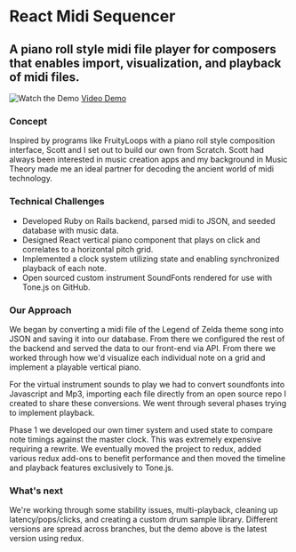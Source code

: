 # React Midi Sequencer
## A piano roll style midi file player for composers that enables import, visualization, and playback of midi files.

![Watch the Demo](/demo.gif)
[Video Demo](https://youtu.be/W0LfRSNiCAo)

### Concept

Inspired by programs like FruityLoops with a piano roll style composition interface, Scott and I set out to build our own from Scratch.  Scott had always been interested in music creation apps and my background in Music Theory made me an ideal partner for decoding the ancient world of midi technology.

### Technical Challenges
- Developed Ruby on Rails backend, parsed midi to JSON, and seeded database with music data.
- Designed React vertical piano component that plays on click and correlates to a horizontal pitch grid.
- Implemented a clock system utilizing state and enabling synchronized playback of each note.
- Open sourced custom instrument SoundFonts rendered for use with Tone.js on GitHub.

### Our Approach

We began by converting a midi file of the Legend of Zelda theme song into JSON and saving it into our database. From there we configured the rest of the backend and served the data to our front-end via API.  From there we worked through how we'd visualize each individual note on a grid and implement a playable vertical piano.

For the virtual instrument sounds to play we had to convert soundfonts into Javascript and Mp3, importing each file directly from an open source repo I created to share these conversions. We went through several phases trying to implement playback.  

Phase 1 we developed our own timer system and used state to compare note timings against the master clock.  This was extremely expensive requiring a rewrite. We eventually moved the project to redux, added various redux add-ons to benefit performance and then moved the timeline and playback features exclusively to Tone.js.

### What's next

We're working through some stability issues, multi-playback, cleaning up latency/pops/clicks, and creating a custom drum sample library. Different versions are spread across branches, but the demo above is the latest version using redux.